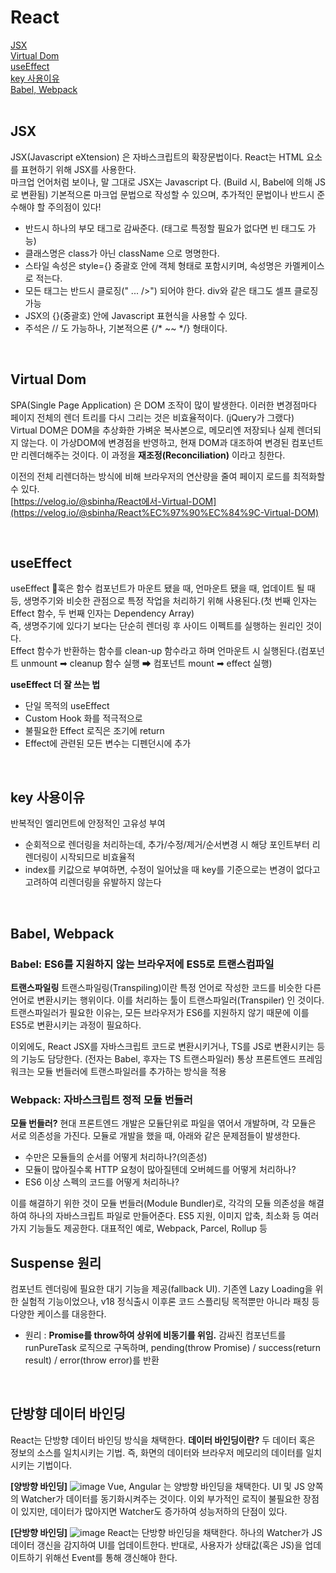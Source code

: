 # React
[JSX](#JSX)<br />
[Virtual Dom](#Virtual-Dom)<br />
[useEffect](#useEffect)<br />
[key 사용이유](#key-사용이유)<br />
[Babel, Webpack](#Babel,-Webpack)<br />
<br />

## JSX
JSX(Javascript eXtension) 은 자바스크립트의 확장문법이다. React는 HTML 요소를 표현하기 위해 JSX를 사용한다.<br />
마크업 언어처럼 보이나, 말 그대로 JSX는 Javascript 다. (Build 시, Babel에 의해 JS로 변환됨) 기본적으론 마크업 문법으로 작성할 수 있으며, 추가적인 문법이나 반드시 준수해야 할 주의점이 있다!<br />
- 반드시 하나의 부모 태그로 감싸준다. (태그로 특정할 필요가 없다면 빈 태그도 가능)
- 클래스명은 class가 아닌 className 으로 명명한다.
- 스타일 속성은 style={} 중괄호 안에 객체 형태로 포함시키며, 속성명은 카멜케이스로 적는다.
- 모든 태그는 반드시 클로징(" ... />") 되어야 한다. div와 같은 태그도 셀프 클로징 가능
- JSX의 {}(중괄호) 안에 Javascript 표현식을 사용할 수 있다.
- 주석은 // 도 가능하나, 기본적으론 {/* ~~ */} 형태이다.
<br />

## Virtual Dom
SPA(Single Page Application) 은 DOM 조작이 많이 발생한다. 이러한 변경점마다 페이지 전체의 렌더 트리를 다시 그리는 것은 비효율적이다. (jQuery가 그랬다)<br />
Virtual DOM은 DOM을 추상화한 가벼운 복사본으로, 메모리엔 저장되나 실제 렌더되지 않는다. 이 가상DOM에 변경점을 반영하고, 현재 DOM과 대조하여 변경된 컴포넌트만 리렌더해주는 것이다. 이 과정을 **재조정(Reconciliation)** 이라고 칭한다.<br />

이전의 전체 리렌더하는 방식에 비해 브라우저의 연산량을 줄여 페이지 로드를 최적화할 수 있다.<br />
[https://velog.io/@sbinha/React에서-Virtual-DOM](https://velog.io/@sbinha/React%EC%97%90%EC%84%9C-Virtual-DOM)

<br />

## useEffect
useEffect 훅은 함수 컴포넌트가 마운트 됐을 때, 언마운트 됐을 때, 업데이트 될 때 등, 생명주기와 비슷한 관점으로 특정 작업을 처리하기 위해 사용된다.(첫 번째 인자는 Effect 함수, 두 번째 인자는 Dependency Array)<br />
즉, 생명주기에 있다기 보다는 단순히 렌더링 후 사이드 이펙트를 실행하는 원리인 것이다.<br />
Effect 함수가 반환하는 함수를 clean-up 함수라고 하며 언마운트 시 실행된다.(컴포넌트 unmount ➡ cleanup 함수 실행 ➡ 컴포넌트 mount ➡ effect 실행)<br />

**useEffect 더 잘 쓰는 법**
- 단일 목적의 useEffect
- Custom Hook 화를 적극적으로
- 불필요한 Effect 로직은 조기에 return
- Effect에 관련된 모든 변수는 디펜던시에 추가
<br />

## key 사용이유
반복적인 엘리먼트에 안정적인 고유성 부여
- 순회적으로 렌더링을 처리하는데, 추가/수정/제거/순서변경 시 해당 포인트부터 리렌더링이 시작되므로 비효율적
- index를 키값으로 부여하면, 수정이 일어났을 때 key를 기준으로는 변경이 없다고 고려하여 리렌더링을 유발하지 않는다
<br />

## Babel, Webpack
### Babel: ES6를 지원하지 않는 브라우저에 ES5로 트랜스컴파일

**트랜스파일링**
트랜스파일링(Transpiling)이란 특정 언어로 작성한 코드를 비슷한 다른 언어로 변환시키는 행위이다. 이를 처리하는 툴이 트랜스파일러(Transpiler) 인 것이다.
트랜스파일러가 필요한 이유는, 모든 브라우저가 ES6를 지원하지 않기 때문에 이를 ES5로 변환시키는 과정이 필요하다.

이외에도, React JSX를 자바스크립트 코드로 변환시키거나, TS를 JS로 변환시키는 등의 기능도 담당한다. (전자는 Babel, 후자는 TS 트랜스파일러)
통상 프론트엔드 프레임워크는 모듈 번들러에 트랜스파일러를 추가하는 방식을 적용
<br />

### Webpack: 자바스크립트 정적 모듈 번들러

**모듈 번들러?**
현대 프론트엔드 개발은 모듈단위로 파일을 엮어서 개발하며, 각 모듈은 서로 의존성을 가진다. 모듈로 개발을 했을 때, 아래와 같은 문제점들이 발생한다.
- 수만은 모듈들의 순서를 어떻게 처리하나?(의존성)
- 모듈이 많아질수록 HTTP 요청이 많아질텐데 오버헤드를 어떻게 처리하나?
- ES6 이상 스펙의 코드를 어떻게 처리하나?

이를 해결하기 위한 것이 모듈 번들러(Module Bundler)로, 각각의 모듈 의존성을 해결하여 하나의 자바스크립트 파일로 만들어준다.
ES5 지원, 이미지 압축, 최소화 등 여러가지 기능들도 제공한다. 대표적인 예로, Webpack, Parcel, Rollup 등
<br />

## Suspense 원리
컴포넌트 렌더링에 필요한 대기 기능을 제공(fallback UI). 기존엔 Lazy Loading을 위한 실험적 기능이었으나, v18 정식출시 이후론 코드 스플리팅 목적뿐만 아니라 패칭 등 다양한 케이스를 대응한다. 
- 원리 : **Promise를 throw하여 상위에 비동기를 위임.** 감싸진 컴포넌트를 runPureTask 로직으로 구독하며, pending(throw Promise) / success(return result) / error(throw error)를 반환
<br />

## 단방향 데이터 바인딩
React는 단방향 데이터 바인딩 방식을 채택한다. 
**데이터 바인딩이란?** 두 데이터 혹은 정보의 소스를 일치시키는 기법. 즉, 화면의 데이터와 브라우저 메모리의 데이터를 일치시키는 기법이다.

**[양방향 바인딩]**
![image](https://github.com/Abangpa1ace/Tech-Interview/assets/67219914/70e5fe9a-2bc4-40c4-93d2-608f9c37d8c2)
Vue, Angular 는 양방향 바인딩을 채택한다. UI 및 JS 양쪽의 Watcher가 데이터를 동기화시켜주는 것이다. 이외 부가적인 로직이 불필요한 장점이 있지만, 데이터가 많아지면 Watcher도 증가하여 성능저하의 단점이 있다.
<br />

**[단방향 바인딩]**
![image](https://github.com/Abangpa1ace/Tech-Interview/assets/67219914/024b6582-294d-410a-8f7c-9ccc4b9ea32b)
React는 단방향 바인딩을 채택한다. 하나의 Watcher가 JS 데이터 갱신을 감지하여 UI를 업데이트한다. 반대로, 사용자가 상태값(혹은 JS)을 업데이트하기 위해선 Event를 통해 갱신해야 한다.
